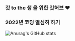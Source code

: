 ### 갓 to the 생 을 위한 깃허브 ❤
### 2022년 코딩 열심히 하기

![Anurag's GitHub stats](https://github-readme-stats.vercel.app/api?username=jmlee119&show_icons=true&theme=vue)


<!--
**jmlee119/jmlee119** is a ✨ _special_ ✨ repository because its `README.md` (this file) appears on your GitHub profile.

Here are some ideas to get you started:

- 🔭 I’m currently working on ...
- 🌱 I’m currently learning ...
- 👯 I’m looking to collaborate on ...
- 🤔 I’m looking for help with ...
- 💬 Ask me about ...
- 📫 How to reach me: ...
- 😄 Pronouns: ...
- ⚡ Fun fact: ...
-->

